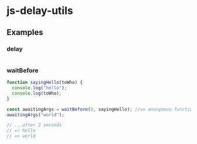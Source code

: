 # js-delay-utils

## Examples

### delay

```js
```

### waitBefore

```js
function sayingHello(toWho) {
  console.log("hello");
  console.log(toWho);
}

const awaitingArgs = waitBefore(2, sayingHello); //=> anonymous function
awaitingArgs("world");

// ...after 2 seconds
// => hello
// => world
```
